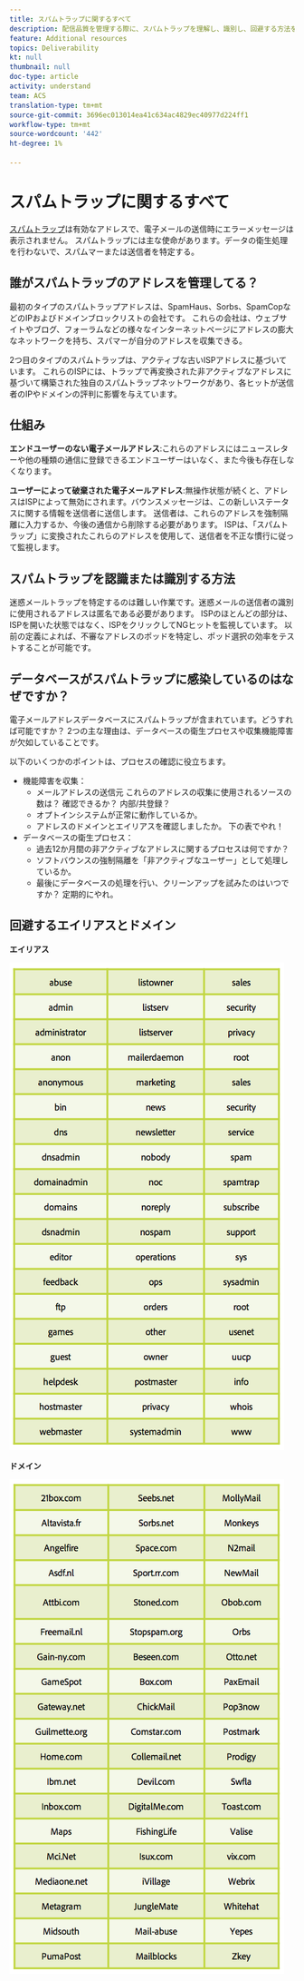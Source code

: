 ```yaml
---
title: スパムトラップに関するすべて
description: 配信品質を管理する際に、スパムトラップを理解し、識別し、回避する方法を説明します。
feature: Additional resources
topics: Deliverability
kt: null
thumbnail: null
doc-type: article
activity: understand
team: ACS
translation-type: tm+mt
source-git-commit: 3696ec013014ea41c634ac4829ec40977d224ff1
workflow-type: tm+mt
source-wordcount: '442'
ht-degree: 1%

---
```



# スパムトラップに関するすべて

[スパムトラップ](/help/metrics/spam-traps.md)は有効なアドレスで、電子メールの送信時にエラーメッセージは表示されません。 スパムトラップには主な使命があります。データの衛生処理を行わないで、スパムマーまたは送信者を特定する。

## 誰がスパムトラップのアドレスを管理してる？

最初のタイプのスパムトラップアドレスは、SpamHaus、Sorbs、SpamCopなどのIPおよびドメインブロックリストの会社です。 これらの会社は、ウェブサイトやブログ、フォーラムなどの様々なインターネットページにアドレスの膨大なネットワークを持ち、スパマーが自分のアドレスを収集できる。

2つ目のタイプのスパムトラップは、アクティブな古いISPアドレスに基づいています。 これらのISPには、トラップで再変換された非アクティブなアドレスに基づいて構築された独自のスパムトラップネットワークがあり、各ヒットが送信者のIPやドメインの評判に影響を与えています。

## 仕組み

**エンドユーザーのない電子メールアドレス**:これらのアドレスにはニュースレターや他の種類の通信に登録できるエンドユーザーはいなく、また今後も存在しなくなります。

**ユーザーによって破棄された電子メールアドレス**:無操作状態が続くと、アドレスはISPによって無効にされます。バウンスメッセージは、この新しいステータスに関する情報を送信者に送信します。 送信者は、これらのアドレスを強制隔離に入力するか、今後の通信から削除する必要があります。 ISPは、「スパムトラップ」に変換されたこれらのアドレスを使用して、送信者を不正な慣行に従って監視します。

## スパムトラップを認識または識別する方法

迷惑メールトラップを特定するのは難しい作業です。迷惑メールの送信者の識別に使用されるアドレスは匿名である必要があります。 ISPのほとんどの部分は、ISPを開いた状態ではなく、ISPをクリックしてNGヒットを監視しています。 以前の定義によれば、不審なアドレスのポッドを特定し、ポッド選択の効率をテストすることが可能です。

## データベースがスパムトラップに感染しているのはなぜですか？

電子メールアドレスデータベースにスパムトラップが含まれています。どうすれば可能ですか？ 2つの主な理由は、データベースの衛生プロセスや収集機能障害が欠如していることです。

以下のいくつかのポイントは、プロセスの確認に役立ちます。

* 機能障害を収集：
   * メールアドレスの送信元 これらのアドレスの収集に使用されるソースの数は？ 確認できるか？ 内部/共登録？
   * オプトインシステムが正常に動作しているか。
   * アドレスのドメインとエイリアスを確認しましたか。 下の表でやれ！
* データベースの衛生プロセス：
   * 過去12か月間の非アクティブなアドレスに関するプロセスは何ですか？
   * ソフトバウンスの強制隔離を「非アクティブなユーザー」として処理しているか。
   * 最後にデータベースの処理を行い、クリーンアップを試みたのはいつですか？ 定期的にやれ。

## 回避するエイリアスとドメイン

**エイリアス**

![](../../help/assets/aliases.png)

**ドメイン**

![](../../help/assets/domains.png)